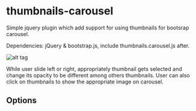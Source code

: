 thumbnails-carousel
===================
Simple jquery plugin which add support for using thumbnails for bootsrap carousel.

Dependencies: jQuery & bootstrap.js, include thumbnails.carousel.js after.

![alt tag](http://s27.postimg.org/f9hvevmpv/thumb_carousel1.png)

While user slide left or right, appropriately thumbnail gets selected and change its opacity to be different among others thumbnails. User can also click on thumbnails to show the appropriate image on carousel.

<h2>Options</h2>

